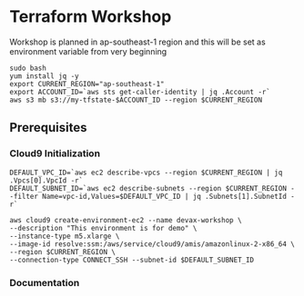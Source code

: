 # Terraform Workshop

Workshop is planned in ap-southeast-1 region and this will be set as environment variable from very beginning

``` shell
sudo bash
yum install jq -y
export CURRENT_REGION="ap-southeast-1"
export ACCOUNT_ID=`aws sts get-caller-identity | jq .Account -r`
aws s3 mb s3://my-tfstate-$ACCOUNT_ID --region $CURRENT_REGION
```

## Prerequisites

### Cloud9 Initialization

``` shell
DEFAULT_VPC_ID=`aws ec2 describe-vpcs --region $CURRENT_REGION | jq .Vpcs[0].VpcId -r`
DEFAULT_SUBNET_ID=`aws ec2 describe-subnets --region $CURRENT_REGION --filter Name=vpc-id,Values=$DEFAULT_VPC_ID | jq .Subnets[1].SubnetId -r`

aws cloud9 create-environment-ec2 --name devax-workshop \
--description "This environment is for demo" \
--instance-type m5.xlarge \
--image-id resolve:ssm:/aws/service/cloud9/amis/amazonlinux-2-x86_64 \
--region $CURRENT_REGION \
--connection-type CONNECT_SSH --subnet-id $DEFAULT_SUBNET_ID
```

### Documentation

